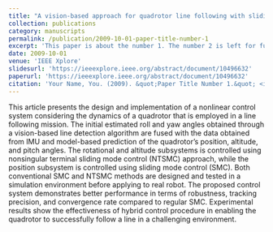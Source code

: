 ```yaml
---
title: "A vision-based approach for quadrotor line following with sliding mode controller."
collection: publications
category: manuscripts
permalink: /publication/2009-10-01-paper-title-number-1
excerpt: 'This paper is about the number 1. The number 2 is left for future work.'
date: 2009-10-01
venue: 'IEEE Xplore'
slidesurl: 'https://ieeexplore.ieee.org/abstract/document/10496632'
paperurl: 'https://ieeexplore.ieee.org/abstract/document/10496632'
citation: 'Your Name, You. (2009). &quot;Paper Title Number 1.&quot; <i>Journal 1</i>. 1(1).'
---
```


This article presents the design and implementation of a nonlinear control system considering the dynamics of a quadrotor that is employed in a line following mission. The initial estimated roll and yaw angles obtained through a vision-based line detection algorithm are fused with the data obtained from IMU and model-based prediction of the quadrotor’s position, altitude, and pitch angles. The rotational and altitude subsystems is controlled using nonsingular terminal sliding mode control (NTSMC) approach, while the position subsystem is controlled using sliding mode control (SMC). Both conventional SMC and NTSMC methods are designed and tested in a simulation environment before applying to real robot. The proposed control system demonstrates better performance in terms of robustness, tracking precision, and convergence rate compared to regular SMC. Experimental results show the effectiveness of hybrid control procedure in enabling the quadrotor to successfully follow a line in a challenging environment.
